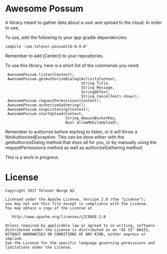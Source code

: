 # Awesome Possum

A library meant to gather data about a user and upload to the cloud. In order to use,

To use, add the following to your app gradle dependencies:

    compile 'com.telenor:possumlib:0.9.0'
    
Remember to add jCenter() to your repositories.

To use this library, here is a short list of the commands you need:

     AwesomePossum.listen(Context);
     AwesomePossum.getAuthorizeDialog(ActivityContext,
                                      String Title, 
                                      String Message,
                                      StringOkText,
                                      String CancelText).show();
     AwesomePossum.requestPermissions(Context);
     AwesomePossum.authorizeGathering();
     AwesomePossum.stopListening(Context);
     AwesomePossum.startUpload(Context,
                               String AmazonBucketKey, 
                               Bool allowMobileUpload);

Remember to authorize before starting to listen, or it will throw a NotAuthorizedException.
This can be done either with the getAuthorizeDialog method that does all for you, or by manually
using the requestPermissions method as well as authorizeGathering method.

This is a work in progress.

License
====================

    Copyright 2017 Telenor Norge AS

    Licensed under the Apache License, Version 2.0 (the "License");
    you may not use this file except in compliance with the License.
    You may obtain a copy of the License at

       http://www.apache.org/licenses/LICENSE-2.0

    Unless required by applicable law or agreed to in writing, software
    distributed under the License is distributed on an "AS IS" BASIS,
    WITHOUT WARRANTIES OR CONDITIONS OF ANY KIND, either express or implied.
    See the License for the specific language governing permissions and
    limitations under the License.
